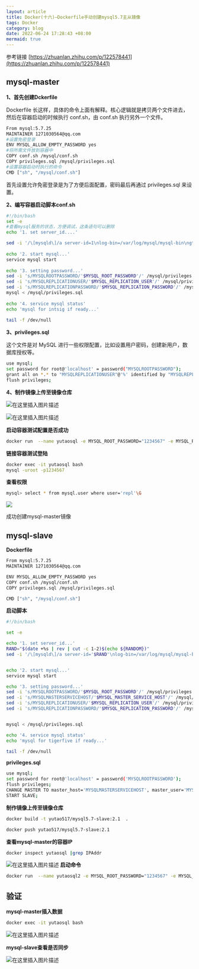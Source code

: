 ```yaml
---
layout: article
title: Docker(十六)—Dockerfile手动创建mysql5.7主从镜像
tags: Docker
category: blog
date: 2022-06-24 17:28:43 +08:00
mermaid: true
---
```

参考链接
[https://zhuanlan.zhihu.com/p/122578441](https://zhuanlan.zhihu.com/p/122578441)
## mysql-master
**1、首先创建Dckerfile**

Dockerfile 长这样，具体的命令上面有解释。核心逻辑就是拷贝两个文件进去，然后在容器启动的时候执行 conf.sh，由 conf.sh 执行另外一个文件。
```bash
From mysql:5.7.25
MAINTAINER 1271030564@qq.com
#设置免密登录 
ENV MYSQL_ALLOW_EMPTY_PASSWORD yes
#将所需文件放到容器中
COPY conf.sh /mysql/conf.sh
COPY privileges.sql /mysql/privileges.sql
#设置容器启动时执行的命令
CMD ["sh", "/mysql/conf.sh"]
```
首先设置允许免密登录是为了方便后面配置，密码最后再通过 privileges.sql 来设置。

**2、编写容器启动脚本conf.sh**

```bash
#!/bin/bash 
set -e
#查看mysql服务的状态，方便调试，这条语句可以删除
echo '1. set server_id....'

sed -i '/\[mysqld\]/a server-id=1\nlog-bin=/var/log/mysql/mysql-bin\ngtid-mode=ON\nenforce-gtid-consistency=ON' /etc/mysql/mysql.conf.d/mysqld.cnf
 
echo '2. start mysql...'
service mysql start
 
echo '3. setting password...'
sed -i 's/MYSQLROOTPASSWORD/'$MYSQL_ROOT_PASSWORD'/' /mysql/privileges.sql
sed -i 's/MYSQLREPLICATIONUSER/'$MYSQL_REPLICATION_USER'/' /mysql/privileges.sql
sed -i 's/MYSQLREPLICATIONPASSWORD/'$MYSQL_REPLICATION_PASSWORD'/' /mysql/privileges.sql
mysql < /mysql/privileges.sql
 
echo '4. service mysql status'
echo 'mysql for intsig if ready...'
 
tail -f /dev/null
```
**3、privileges.sql**

这个文件是对 MySQL 进行一些权限配置，比如设置用户密码，创建新用户，数据库授权等。

```bash
use mysql;
set password for root@'localhost' = password("MYSQLROOTPASSWORD");
grant all on *.* to "MYSQLREPLICATIONUSER"@'%' identified by "MYSQLREPLICATIONPASSWORD" with grant option;
flush privileges;
```
**4、制作镜像上传至镜像仓库**

![在这里插入图片描述](https://img-blog.csdnimg.cn/88bf27f835694682a898d02fb7663073.png)


![在这里插入图片描述](https://img-blog.csdnimg.cn/859e1cb261e74584b514ddb727488f53.png)

**启动容器测试配置是否成功**
```bash
docker run  --name yutaosql -e MYSQL_ROOT_PASSWORD="1234567" -e MYSQL_REPLICATION_USER="repl"  -e MYSQL_REPLICATION_PASSWORD="1234567"  -d yutao517/mysql5.7-master:2.1
```
**链接容器测试登陆**
```bash
docker exec -it yutaosql bash
mysql -uroot -p1234567
```
**查看权限**
```bash
mysql> select * from mysql.user where user='repl'\G
```
![](https://img-blog.csdnimg.cn/4d7e3e7c71ca49448f5b611f5d8abbd6.png)

成功创建mysql-master镜像

## mysql-slave
**Dockerfile**

```bash
From mysql:5.7.25
MAINTAINER 1271030564@qq.com

ENV MYSQL_ALLOW_EMPTY_PASSWORD yes
COPY conf.sh /mysql/conf.sh
COPY privileges.sql /mysql/privileges.sql

CMD ["sh", "/mysql/conf.sh"]
```
**启动脚本**

```bash
#!/bin/bash

set -e

echo '1. set server_id...'
RAND="$(date +%s | rev | cut -c 1-2)$(echo ${RANDOM})"
sed -i '/\[mysqld\]/a server-id='$RAND'\nlog-bin=/var/log/mysql/mysql-bin\ngtid-mode=ON\nenforce-gtid-consistency=ON' /etc/mysql/mysql.conf.d/mysqld.cnf


echo '2. start mysql...'
service mysql start

echo '3. setting password...'
sed -i 's/MYSQLROOTPASSWORD/'$MYSQL_ROOT_PASSWORD'/' /mysql/privileges.sql
sed -i 's/MYSQLMASTERSERVICEHOST/'$MYSQL_MASTER_SERVICE_HOST'/' /mysql/privileges.sql
sed -i 's/MYSQLREPLICATIONUSER/'$MYSQL_REPLICATION_USER'/' /mysql/privileges.sql
sed -i 's/MYSQLREPLICATIONPASSWORD/'$MYSQL_REPLICATION_PASSWORD'/' /mysql/privileges.sql


mysql < /mysql/privileges.sql

echo '4. service mysql status'
echo 'mysql for tigerfive if ready...'

tail -f /dev/null
```
**privileges.sql**

```bash
use mysql;
set password for root@'localhost' = password('MYSQLROOTPASSWORD');
flush privileges;
CHANGE MASTER TO master_host='MYSQLMASTERSERVICEHOST', master_user='MYSQLREPLICATIONUSER', master_password='MYSQLREPLICATIONPASSWORD' ;
START SLAVE;
```
**制作镜像上传至镜像仓库**
```bash
docker build -t yutao517/mysql5.7-slave:2.1  .
```

```bash
docker push yutao517/mysql5.7-slave:2.1
```

**查看mysql-master的容器IP**
```bash
docker inspect yutaosql |grep IPAddr
```
![在这里插入图片描述](https://img-blog.csdnimg.cn/2efd43eb84db477eaeef49288a118ced.png)
**启动命令**

```bash
docker run  --name yutaosql2 -e MYSQL_ROOT_PASSWORD="1234567" -e MYSQL_MASTER_SERVICE_HOST="172.17.0.3" -e MYSQL_REPLICATION_USER='repl' -e MYSQL_REPLICATION_PASSWORD="1234567"   -d yutao517/mysql5.7-slave:2.1
```
## 验证
**mysql-master插入数据**

```bash
docker exec -it yutaosql bash  
```

![在这里插入图片描述](https://img-blog.csdnimg.cn/36fab310fcf2478dac5de282febb228e.png)

**mysql-slave查看是否同步**


![在这里插入图片描述](https://img-blog.csdnimg.cn/a302f4d554934777b3d342ee123ac79f.png)


